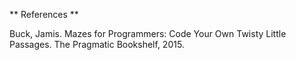 ** References **

Buck, Jamis. Mazes for Programmers: Code Your Own Twisty Little Passages. The Pragmatic Bookshelf, 2015. 